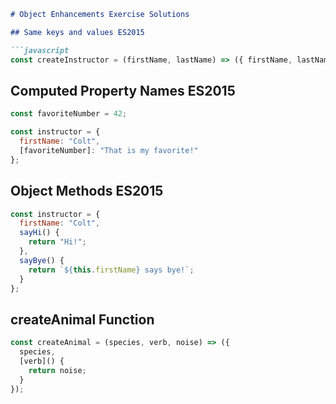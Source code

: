 ```markdown
# Object Enhancements Exercise Solutions

## Same keys and values ES2015

```javascript
const createInstructor = (firstName, lastName) => ({ firstName, lastName });
```

## Computed Property Names ES2015

```javascript
const favoriteNumber = 42;

const instructor = {
  firstName: "Colt",
  [favoriteNumber]: "That is my favorite!"
};
```

## Object Methods ES2015

```javascript
const instructor = {
  firstName: "Colt",
  sayHi() {
    return "Hi!";
  },
  sayBye() {
    return `${this.firstName} says bye!`;
  }
};
```

## createAnimal Function

```javascript
const createAnimal = (species, verb, noise) => ({
  species,
  [verb]() {
    return noise;
  }
});
```
```
